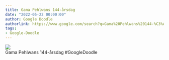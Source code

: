 ```yaml
---
title: Gama Pehlwans 144-årsdag
date: "2022-05-22 00:00:00"
author: Google Doodle
authorlink: https://www.google.com/search?q=Gama%20Pehlwans%20144-%C3%A5rsdag
tags:
- Google-Doodle
---
```

<img src="https://www.google.com/logos/doodles/2022/gama-pehlwans-144th-birthday-6753651837109412.2-l.png" referrerpolicy="no-referrer"><br>Gama Pehlwans 144-årsdag #GoogleDoodle